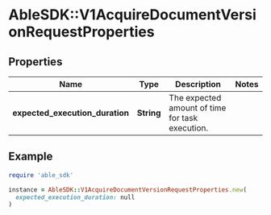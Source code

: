 # AbleSDK::V1AcquireDocumentVersionRequestProperties

## Properties

| Name | Type | Description | Notes |
| ---- | ---- | ----------- | ----- |
| **expected_execution_duration** | **String** | The expected amount of time for task execution. |  |

## Example

```ruby
require 'able_sdk'

instance = AbleSDK::V1AcquireDocumentVersionRequestProperties.new(
  expected_execution_duration: null
)
```

